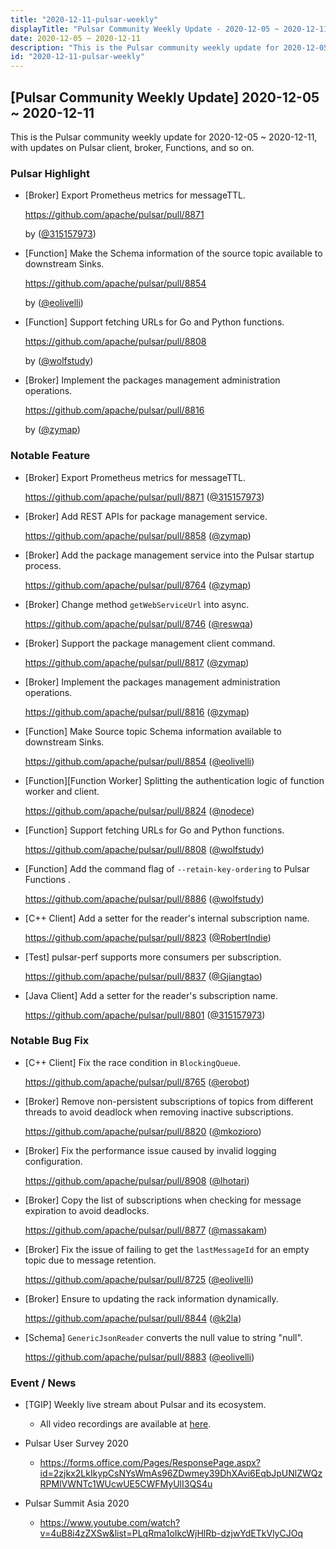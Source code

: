 ```yaml
---
title: "2020-12-11-pulsar-weekly"
displayTitle: "Pulsar Community Weekly Update - 2020-12-05 ~ 2020-12-11"
date: 2020-12-05 ~ 2020-12-11
description: "This is the Pulsar community weekly update for 2020-12-05 ~ 2020-12-11, with updates on Pulsar client, broker, Functions, and so on."
id: "2020-12-11-pulsar-weekly"
---
```


## [Pulsar Community Weekly Update] 2020-12-05 ~ 2020-12-11

This is the Pulsar community weekly update for 2020-12-05 ~ 2020-12-11, with updates on Pulsar client, broker, Functions, and so on.

### Pulsar Highlight

- [Broker] Export Prometheus metrics for messageTTL.

    https://github.com/apache/pulsar/pull/8871 

    by ([@315157973](https://github.com/315157973))

- [Function] Make the Schema information of the source topic available to downstream Sinks.

    https://github.com/apache/pulsar/pull/8854 

    by ([@eolivelli](https://github.com/eolivelli))

- [Function] Support fetching URLs for Go and Python functions.

    https://github.com/apache/pulsar/pull/8808 

    by ([@wolfstudy](https://github.com/wolfstudy))

- [Broker] Implement the packages management administration operations.

    https://github.com/apache/pulsar/pull/8816 
    
    by ([@zymap](https://github.com/zymap))

### Notable Feature

- [Broker] Export Prometheus metrics for messageTTL.

    https://github.com/apache/pulsar/pull/8871 ([@315157973](https://github.com/315157973))
    
- [Broker] Add REST APIs for package management service.

    https://github.com/apache/pulsar/pull/8858 ([@zymap](https://github.com/zymap))
    
- [Broker] Add the package management service into the Pulsar startup process.

    https://github.com/apache/pulsar/pull/8764 ([@zymap](https://github.com/zymap))

- [Broker] Change method `getWebServiceUrl` into async.

    https://github.com/apache/pulsar/pull/8746 ([@reswqa](https://github.com/reswqa))
    
- [Broker] Support the package management client command.

    https://github.com/apache/pulsar/pull/8817 ([@zymap](https://github.com/zymap))
    
- [Broker] Implement the packages management administration operations.

    https://github.com/apache/pulsar/pull/8816 ([@zymap](https://github.com/zymap))
    
- [Function] Make Source topic Schema information available to downstream Sinks.

    https://github.com/apache/pulsar/pull/8854 ([@eolivelli](https://github.com/eolivelli))

- [Function][Function Worker] Splitting the authentication logic of function worker and client.

    https://github.com/apache/pulsar/pull/8824 ([@nodece](https://github.com/nodece))
    
- [Function] Support fetching URLs for Go and Python functions.

    https://github.com/apache/pulsar/pull/8808 ([@wolfstudy](https://github.com/wolfstudy))

- [Function] Add the command flag of `--retain-key-ordering` to Pulsar Functions .

    https://github.com/apache/pulsar/pull/8886 ([@wolfstudy](https://github.com/wolfstudy))

- [C++ Client] Add a setter for the reader's internal subscription name.

    https://github.com/apache/pulsar/pull/8823 ([@RobertIndie](https://github.com/RobertIndie))
    
- [Test] pulsar-perf supports more consumers per subscription.

    https://github.com/apache/pulsar/pull/8837 ([@Gjiangtao](https://github.com/Gjiangtao))
    
- [Java Client] Add a setter for the reader's subscription name.

    https://github.com/apache/pulsar/pull/8801 ([@315157973](https://github.com/315157973))

### Notable Bug Fix

- [C++ Client] Fix the race condition in `BlockingQueue`.

    https://github.com/apache/pulsar/pull/8765 ([@erobot](https://github.com/erobot))

- [Broker] Remove non-persistent subscriptions of topics from different threads to avoid deadlock when removing inactive subscriptions.

    https://github.com/apache/pulsar/pull/8820 ([@mkozioro](https://github.com/mkozioro))

- [Broker] Fix the performance issue caused by invalid logging configuration.

    https://github.com/apache/pulsar/pull/8908 ([@lhotari](https://github.com/lhotari))
    
- [Broker] Copy the list of subscriptions when checking for message expiration to avoid deadlocks.

    https://github.com/apache/pulsar/pull/8877 ([@massakam](https://github.com/massakam))
    
- [Broker] Fix the issue of failing to get the `lastMessageId` for an empty topic due to message retention.

    https://github.com/apache/pulsar/pull/8725 ([@eolivelli](https://github.com/eolivelli))
    
- [Broker] Ensure to updating the rack information dynamically.

    https://github.com/apache/pulsar/pull/8844 ([@k2la](https://github.com/k2la))
    
- [Schema] `GenericJsonReader` converts the null value to string "null".

    https://github.com/apache/pulsar/pull/8883 ([@eolivelli](https://github.com/eolivelli))

### Event / News

- [TGIP] Weekly live stream about Pulsar and its ecosystem.

  - All video recordings are available at [here](https://streamnative.io/resource#tgip).

- Pulsar User Survey 2020

  - https://forms.office.com/Pages/ResponsePage.aspx?id=2zjkx2LkIkypCsNYsWmAs96ZDwmey39DhXAvi6EqbJpUNlZWQzRPMlVWNTc1WUcwUE5CWFMyUlI3QS4u

- Pulsar Summit Asia 2020

   - https://www.youtube.com/watch?v=4uB8i4zZXSw&list=PLqRma1oIkcWjHlRb-dzjwYdETkVlyCJOq
